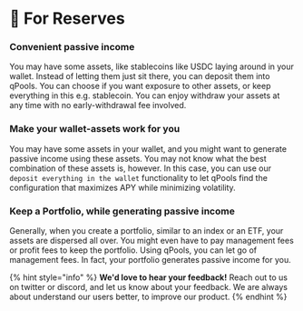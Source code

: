 # 🔏 For Reserves

### Convenient passive income

You may have some assets, like stablecoins like USDC laying around in your wallet. Instead of letting them just sit there, you can deposit them into qPools. You can choose if you want exposure to other assets, or keep everything in this e.g. stablecoin. You can enjoy withdraw your assets at any time with no early-withdrawal fee involved.

### Make your wallet-assets work for you

You may have some assets in your wallet, and you might want to generate passive income using these assets. You may not know what the best combination of these assets is, however. In this case, you can use our `deposit everything in the wallet` functionality to let qPools find the configuration that maximizes APY while minimizing volatility.&#x20;

### Keep a Portfolio, while generating passive income

Generally, when you create a portfolio, similar to an index or an ETF, your assets are dispersed all over. You might even have to pay management fees or profit fees to keep the portfolio. Using qPools, you can let go of management fees. In fact, your portfolio generates passive income for you.&#x20;



{% hint style="info" %}
**We'd love to hear your feedback!** Reach out to us on twitter or discord, and let us know about your feedback. We are always about understand our users better, to improve our product.
{% endhint %}
